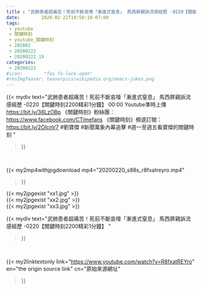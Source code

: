```yaml
---
title : "武肺患者超痛苦！死前不斷哀嚎「漸進式窒息」 馬西屏親訴流感經歷 -0220【關鍵時刻2200精彩1分鐘】 "
date:        2020-02-22T19:50:19-07:00
tags:
 - youtube
 - 關鍵時刻
 - youtube_關鍵時刻
 - 202002
 - 20200222
 - 20200222_19
categories:
 - 20200222
#icon:        "fas fa-lock-open"
#resImgTeaser: teaserpics/wikipedia.org/emacs-jokes.png
---
```


{{< mydiv text="武肺患者超痛苦！死前不斷哀嚎「漸進式窒息」 馬西屏親訴流感經歷 -0220【關鍵時刻2200精彩1分鐘】 00:00  Youtube準時上傳 https://bit.ly/38LzOBp  《關鍵時刻》粉絲團：https://www.facebook.com/CTimefans 《關鍵時刻》頻道訂閱：https://bit.ly/2OlcnV7  #劉寶傑 #新聞萬象內幕追擊 #週一至週五看寶傑的關鍵時刻 "
>}}
<br>


{{< my2mp4withjpgdownload mp4="20200220_s88s_r8fxatreyro.mp4"
>}}

{{< my2jpgexist "xx1.jpg" >}}<br>
{{< my2jpgexist "xx2.jpg" >}}<br>
{{< my2jpgexist "xx3.jpg" >}}<br>



{{< mydiv text="武肺患者超痛苦！死前不斷哀嚎「漸進式窒息」 馬西屏親訴流感經歷 -0220【關鍵時刻2200精彩1分鐘】 "
>}}
<br>

{{< my2linktextonly link="https://www.youtube.com/watch?v=R8fxatREYro"
en="the origin source link" cn="原始來源網址"
>}}


<br>

